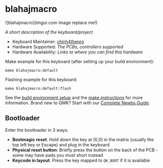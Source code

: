 # blahajmacro

![blahajmacro](imgur.com image replace me!)

*A short description of the keyboard/project*

* Keyboard Maintainer: [chinh4thepro](https://github.com/chinh4thepro)
* Hardware Supported: *The PCBs, controllers supported*
* Hardware Availability: *Links to where you can find this hardware*

Make example for this keyboard (after setting up your build environment):

    make blahajmacro:default

Flashing example for this keyboard:

    make blahajmacro:default:flash

See the [build environment setup](https://docs.qmk.fm/#/getting_started_build_tools) and the [make instructions](https://docs.qmk.fm/#/getting_started_make_guide) for more information. Brand new to QMK? Start with our [Complete Newbs Guide](https://docs.qmk.fm/#/newbs).

## Bootloader

Enter the bootloader in 3 ways:

* **Bootmagic reset**: Hold down the key at (0,0) in the matrix (usually the top left key or Escape) and plug in the keyboard
* **Physical reset button**: Briefly press the button on the back of the PCB - some may have pads you must short instead
* **Keycode in layout**: Press the key mapped to `QK_BOOT` if it is available
